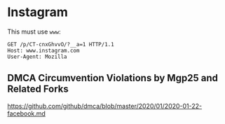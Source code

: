 # Instagram

This must use `www`:

~~~
GET /p/CT-cnxGhvvO/?__a=1 HTTP/1.1
Host: www.instagram.com
User-Agent: Mozilla
~~~

## DMCA Circumvention Violations by Mgp25 and Related Forks

https://github.com/github/dmca/blob/master/2020/01/2020-01-22-facebook.md
